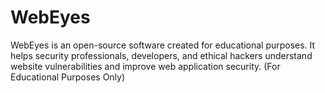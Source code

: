 # WebEyes
WebEyes is an open-source software created for educational purposes. It helps security professionals, developers, and ethical hackers understand website vulnerabilities and improve web application security. (For Educational Purposes Only)
